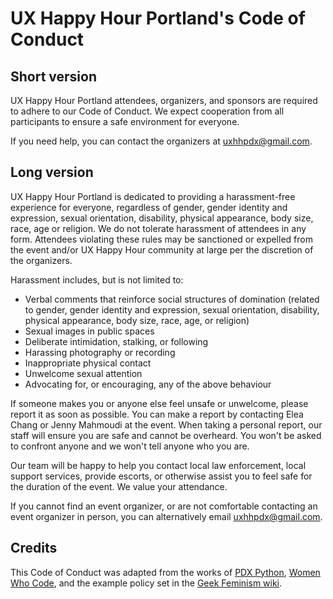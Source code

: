 # UX Happy Hour Portland's Code of Conduct

## Short version
UX Happy Hour Portland attendees, organizers, and sponsors are required to adhere to our Code of Conduct. We expect cooperation from all participants to ensure a safe environment for everyone.

If you need help, you can contact the organizers at uxhhpdx@gmail.com.

## Long version
UX Happy Hour Portland is dedicated to providing a harassment-free experience for everyone, regardless of gender, gender identity and expression, sexual orientation, disability, physical appearance, body size, race, age or religion. We do not tolerate harassment of attendees in any form. Attendees violating these rules may be sanctioned or expelled from the event and/or UX Happy Hour community at large per the discretion of the organizers.

Harassment includes, but is not limited to:
* Verbal comments that reinforce social structures of domination (related to gender, gender identity and expression, sexual orientation, disability, physical appearance, body size, race, age, or religion)
* Sexual images in public spaces
* Deliberate intimidation, stalking, or following 
* Harassing photography or recording
* Inappropriate physical contact
* Unwelcome sexual attention
* Advocating for, or encouraging, any of the above behaviour

If someone makes you or anyone else feel unsafe or unwelcome, please report it as soon as possible. You can make a report by contacting Elea Chang or Jenny Mahmoudi at the event. When taking a personal report, our staff will ensure you are safe and cannot be overheard. You won't be asked to confront anyone and we won't tell anyone who you are.

Our team will be happy to help you contact local law enforcement, local support services, provide escorts, or otherwise assist you to feel safe for the duration of the event. We value your attendance.

If you cannot find an event organizer, or are not comfortable contacting an event organizer in person, you can alternatively email uxhhpdx@gmail.com.

## Credits
This Code of Conduct was adapted from the works of [PDX Python](http://www.meetup.com/pdxpython/pages/Code_of_Conduct/), [Women Who Code](https://github.com/WomenWhoCode/guidelines-resources/blob/master/code_of_conduct.md), and the example policy set in the [Geek Feminism wiki](http://geekfeminism.wikia.com/wiki/Conference_anti-harassment).
